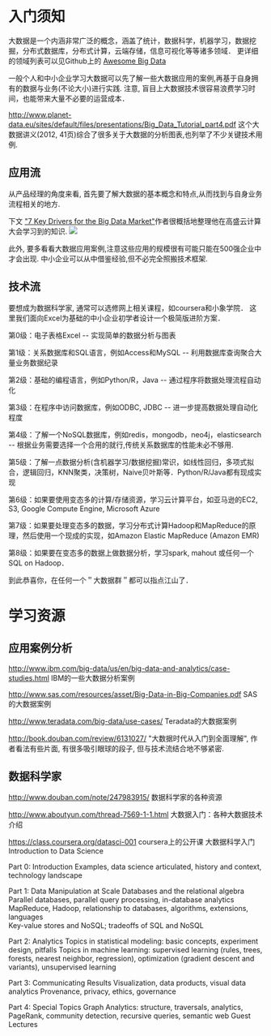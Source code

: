 # 入门须知

大数据是一个内涵非常广泛的概念，涵盖了统计，数据科学，机器学习，数据挖掘，分布式数据库，分布式计算，云端存储，信息可视化等等诸多领域．
更详细的领域列表可以见Github上的 [Awesome Big Data](https://github.com/onurakpolat/awesome-bigdata)

一般个人和中小企业学习大数据可以先了解一些大数据应用的案例,再基于自身拥有的数据与业务(不论大小)进行实践.
注意, 盲目上大数据技术很容易浪费学习时间，也能带来大量不必要的运营成本．

http://www.planet-data.eu/sites/default/files/presentations/Big_Data_Tutorial_part4.pdf 这个大数据讲义(2012, 41页)综合了很多关于大数据的分析图表,也列举了不少关键技术用例. 


## 应用流

从产品经理的角度来看, 首先要了解大数据的基本概念和特点,从而找到与自身业务流程相关的地方. 

下文 ["7 Key Drivers for the Big Data Market"](http://hortonworks.com/blog/7-key-drivers-for-the-big-data-market/)作者很概括地整理他在高盛云计算大会学习到的知识.
![](http://hortonworks.com/wp-content/uploads/2012/05/bigdata_diagram.png)

此外, 要多看看大数据应用案例,注意这些应用的规模很有可能只能在500强企业中才会出现. 中小企业可以从中借鉴经验,但不必完全照搬技术框架.

## 技术流

要想成为数据科学家, 通常可以选修网上相关课程，如coursera和小象学院．
这里我们面向Excel为基础的中小企业初学者设计一个极简版进阶方案．

第0级：电子表格Excel -- 实现简单的数据分析与图表

第1级：关系数据库和SQL语言，例如Access和MySQL -- 利用数据库查询聚合大量业务数据纪录

第2级：基础的编程语言，例如Python/R，Java -- 通过程序将数据处理流程自动化

第3级：在程序中访问数据库，例如ODBC, JDBC -- 进一步提高数据处理自动化程度

第4级：了解一个NoSQL数据库，例如redis，mongodb，neo4j，elasticsearch --  根据业务需要选择一个合用的就行,传统关系数据库的性能未必不够用.

第5级：了解一点数据分析(含机器学习/数据挖掘)常识，如线性回归，多项式拟合，逻辑回归，KNN聚类，决策树，Naive贝叶斯等．Python/R/Java都有现成实现

第6级：如果要使用变态多的计算/存储资源，学习云计算平台，如亚马逊的EC2, S3, Google Compute Engine, Microsoft Azure

第7级：如果要处理变态多的数据，学习分布式计算Hadoop和MapReduce的原理，然后使用一个现成的实现，如Amazon Elastic MapReduce (Amazon EMR)

第8级：如果要在变态多的数据上做数据分析，学习spark, mahout 或任何一个SQL on Hadoop．

到此恭喜你，在任何一个＂大数据群＂都可以指点江山了．


# 学习资源

## 应用案例分析
http://www.ibm.com/big-data/us/en/big-data-and-analytics/case-studies.html IBM的一些大数据分析案例

http://www.sas.com/resources/asset/Big-Data-in-Big-Companies.pdf SAS的大数据案例

http://www.teradata.com/big-data/use-cases/ Teradata的大数据案例

http://book.douban.com/review/6131027/ "大数据时代从入门到全面理解", 作者看法有些片面, 有很多吸引眼球的段子, 但与技术流结合地不够紧密.


## 数据科学家

http://www.douban.com/note/247983915/ 数据科学家的各种资源

http://www.aboutyun.com/thread-7569-1-1.html 大数据入门：各种大数据技术介绍

https://class.coursera.org/datasci-001  coursera上的公开课 大数据科学入门 Introduction to Data Science

<quote>
Part 0: Introduction
Examples, data science articulated, history and context, technology landscape

Part 1: Data Manipulation at Scale
Databases and the relational algebra 
Parallel databases, parallel query processing, in-database analytics 
MapReduce, Hadoop, relationship to databases, algorithms, extensions, languages  
Key-value stores and NoSQL; tradeoffs of SQL and NoSQL

Part 2: Analytics
Topics in statistical modeling: basic concepts, experiment design, pitfalls
Topics in machine learning: supervised learning (rules, trees, forests, nearest neighbor, regression), optimization (gradient descent and variants), unsupervised learning

Part 3: Communicating Results
Visualization, data products, visual data analytics 
Provenance, privacy, ethics, governance 

Part 4: Special Topics
Graph Analytics: structure, traversals, analytics, PageRank, community detection, recursive queries, semantic web
Guest Lectures
</quote>
